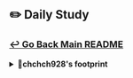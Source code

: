 ## ✏️ Daily Study
### [↩ Go Back Main README](https://github.com/3rd-PJ-Spring/Checkpoint?tab=readme-ov-file#%EF%B8%8F-daily-study)
<details>
  <summary><b>🐹chchch928's footprint</b></summary>
	<details>
		<summary><b>ㅤ25/01/23/목:</b></summary>	
		ㅤㅤㅤ내용
	</details>
	<details>
		<summary><b>ㅤ25/01/22/수:</b></summary>	
		ㅤㅤㅤ내용
	</details>
	<details>
		<summary><b>ㅤ25/01/21/화:</b></summary>	
		ㅤㅤㅤ내용
	</details>
	<details>
		<summary><b>ㅤ25/01/20/월:</b></summary>	
		ㅤㅤㅤ내용
	</details>
	<details>
		<summary><b>ㅤ25/01/17/금: 게시판 기능 구현하기1 </b></summary>	
		ㅤㅤㅤ
<h3> 게시판 요구사항 분석 및 기본적인 틀 구성 </h3>

(1) 게시판 요구사항 분석 (로그인 기능, 게시글 작성, 게시글 목록보기, 게시글 수정, 게시글 삭제)

```txt
<게시판 프로젝트 요구사항 분석>

1. 목표 정의
- 사용자가 게시판을 작성하고 수정, 삭제 할 수 있는 어플리케이션 개발 역량을 키우고자 한다.

2. 사용자 유형 정의
- 주 사용자: 일반 사용자 (게시글 작성, 읽기)
- 관리자: 게시글 관리 (부적절한 게시글 삭제)

3. 사용자 스토리 작성
(1) 일반 사용자
- 나는 회원가입을 하고 로그인을 한 후에 게시글을 작성한다.
- 나는 게시판에 있는 게시글의 목록을 보고싶다.

(2) 관리자 
- 나는 부적절한 게시글을 삭제하고 싶다.

4. 기능 요구사항 정의

(1) 일반 사용자
- 회원가입 및 로그인
- 게시글 작성, 읽기, 수정, 삭제

(2) 관리자
- 게시글 관리 (삭제처리)

5. 비기능 요구사항 정의
- 보안: 비밀번호 암호화 및 인증 토큰을 사용
- 사용성: 직관적인 UI 사용

6. 우선순위 지정
- 최우선: 회원가입 및 로그인, 게시글 작성 및 읽기
- 중요: 게시글 수정 및 삭제
- 추가: 댓글 기능, 관리자 기능, 디자인 개선
```

(2) 게시판을 구성하는 필수적인 구조를 만들고, 그 구조에 맞는 jsp파일과 css파일 생성
(3) 게시판 이름(PINGPOST), 로고 만들기

</details>
	<details>
		<summary><b>ㅤ25/01/16/목: 인스타그램 피드 메서드 테스트 </b></summary>

<h3> 1. 피드가 제대로 생성되는지 확인해보기 위해 테스트 </h3>

(1) 테스트를 실행해보기 위해서 설정한다.
- PostRepository 에서 test를 만든다.
- 스프링이 관리하고 있는 빈들을 모두 불러오기 위해서 @SpringBootTest를 붙이면, PostRepository를 @Autowired로 주입받을 수 있다.

(2) 피드를 제대로 생성되는지 확인하기 위해
- 테스트를 위해 @Test를 붙이고,  @Displayname("테스트이름")로 테스트를 설명하는 이름을 붙인다.
- test를 반복해서 실행하면 실제로 데이터베이스에 계속 쌓이기때문에 이를 방지하기 위해서 테스트 종료 후 데이터를 초기상태로 원상복구해주는 @Transactional을 붙여준다.
- GWT 패턴인 given(테스트를 위해 주어지는 데이터), when(실제 실행될 테스트 핵심코드), then(테스트 검증)으로 구성한다.
- given에서는 테스트를 위해 내용, 작성자 데이터를 임의로 작성한다.
-  when에서는 postRepository에  아까 가져온 데이터인 givenPost를 넣어주면서 피드 게시물을 저장할 saveFeed 명령을 내린다.
- then에서는 생성된 피드 게시물의 id를 가져오고 id가 잘찍히는지 확인을 위해 콘솔을 출력해보고, postId가 null이 아니라고 단언을 하면 postId가 생기면 테스트가 통과하고  postId가 생기지 않는다면 테스트가 통과하지 않는 것으로 직관적으로 알 수 있다.

```java
package com.example.instagramclone.repository;
import com.example.instagramclone.domain.post.entity.Post;
import org.junit.jupiter.api.DisplayName;
import org.junit.jupiter.api.Test;
import org.springframework.beans.factory.annotation.Autowired;
import org.springframework.boot.test.context.SpringBootTest;
import static org.junit.jupiter.api.Assertions.*;

@SpringBootTest // 스프링이 관리하고 있는 빈들을 모두 불러옴
class PostRepositoryTest {
    @Autowired
    PostRepository postRepository;
    // 테스트는 케이스별 메서드를 한개씩 만듬
    @Test
    // 테스트를 설명하는 이름 - 단언 (Assertion)
    @DisplayName("피드의 내용을 2200자 내로 작성하면 피드가 반드시 생성된다.")
    void saveFeedTest() {

        // GWT 패턴
        // given - 테스트를 위해 주어지는 데이터
        Post givenPost = Post.builder()
                .content("테스트 컨텐츠입니다")
                .writer("임시작성자")
                .build();

        // when - 실제 실행될 테스트 핵심 코드
        postRepository.saveFeed(givenPost);

        // then - 테스트 검증 (단언)
        Long postId = givenPost.getId(); // 생성된 피드게시물의 id를 가져옴
        // System.out.println("postId = " + postId);

	// postId가 null이 아닐 것이라고 확신한다.
        assertThat(postId).isNotNull();
    }
}
```

<h3> 2. 피드 생성 단위를 테스트하기 </h3>

(1) 모든 피드를 조회하는 테스트 만들기
- 아까와 같이 GWT패턴으로 모든 피드를 조회하는 findAllTest를 만든다.
- given에서는 for문으로 3개의 피드를 입력해보도록 데이터를 임의로 만들고 저장한다.
- when에서는 실제로 조회를 해보기 위해서 findAll로 feedList를 받아온다.
- then에서는 forEach문으로 콘솔을 출력해서 확인하고, assertThat으로 feedList의 크기가 3개라고 하고, feedList의 첫번째 게시물의 작성자가 임시작성자2가 맞는지 단언한다.

```java
@Test
    @DisplayName("피드를 3개 작성하고 피드 목록조회하면 리스트의 크기는 3이어야 한다.")
    void findAllTest() {
        //given
        for (int i = 0; i < 3; i++) {
            Post givenPost = Post.builder()
                    .content("테스트 컨텐츠입니다" + i)
                    .writer("임시작성자" + i)
                    .build();
            postRepository.saveFeed(givenPost);
        }
        //when
        List<Post> feedList = postRepository.findAll();
        //then
        // feedList.forEach(System.out::println);
        assertThat(feedList.size()).isEqualTo(3);
        assertThat(feedList.get(0).getWriter()).isEqualTo("임시작성자2");
    }
```

(2) 이미지가 피드에 잘 생성되는지 테스트하기
- 아까와 같이 GWT 패턴으로 이미지를 저장하고 조회하는 saveImagesAndFindImages를 만든다.
- given에서는 피드를 한개 생성하고 saveFeed로 피드를 저장한다. 그리고 피드에서 postId를 받아온다.
- 그리고 받아온 postId, imageOrder, imageUrl로 구성된 첨부 이미지를 두개 생성해본다.
- when에서는 saveFeedImage를 활용해서 각각 이미지를 저장하고 findImagesByPostId로 imageList를 조회해본다.
- then에서는 imageList를 forEach문으로 콘솔로 출력해본다.
  -그리고 imageList의 크기가 2이고, imageList의 0번인덱스의 imageOrder가 1이고, imageList의 1번 인덱스의 imageUrl에 아꺼 지정한 second가 포함되어 있는지 단언한다.


```java
 @Test
    @DisplayName("""
            피드를 하나 생성하고 해당 피드에 이미지를
            2개 첨부했을 때 이미지 생성과 함께 해당 이미지 목록이 조회된다.
            """)
    void saveImagesAndFindImages() {
        
	//given
        // 피드를 한 개 생성
        Post feed = Post.builder()
                .writer("하츄핑")
                .content("ㅎㅎㅎㅎ")
                .build();
        postRepository.saveFeed(feed);
        
	// 첨부 이미지를 2개 생성
        Long postId = feed.getId();
        
	PostImage image1 = PostImage.builder()
                .postId(postId) // 원본 피드 번호
                .imageOrder(1)
                .imageUrl("/uploads/first-image.jpg")
                .build();
        
	PostImage image2 = PostImage.builder()
                .postId(postId)
                .imageOrder(2)
                .imageUrl("/uploads/second-image.jpg")
                .build();
        
	//when
        postRepository.saveFeedImage(image1);
        postRepository.saveFeedImage(image2);
        List<PostImage> imageList = postRepository.findImagesByPostId(postId);
        
	//then
        imageList.forEach(System.out::println);
        assertThat(imageList.size()).isEqualTo(2);
        assertThat(imageList.get(0).getImageOrder()).isEqualTo(1);
        assertThat(imageList.get(1).getImageUrl()).contains("second");
    }
```

</details>
	<details>
		<summary><b>ㅤ25/01/15/수: 인스타그램 기본 예외처리 글로벌 핸들러 설정/ 피드 및 피드 이미지 테이블 생성, SQL 매퍼 추가</b></summary>	

<h3>1. 기본 예외처리 글로벌 핸들러 설정 </h3>

(1) API에서 나올 에러들을 상수로 표현할 열거형 ErrorCode 만들기
- Httpstatus와 message가 있는 알 수 없는 서버 오류를 추가한다.
- HttpStatus와 message를 각각 필드로 생성한다.
- status와 message를 뽑아와야 하므로 @Getter와 final인 필드의 생성자를 자동으로 만들어주는 @RequiredArgsConstructor를 설정한다.

```java
// API에서 나오는 여러가지 에러상황들을 상수로 표현
@RequiredArgsConstructor
@Getter

public enum ErrorCode {

    // 알 수 없는 서버오류
    INTERNAL_SERVER_ERROR(HttpStatus.INTERNAL_SERVER_ERROR, "알 수 없는 서버 오류입니다. 점검 후 조치하겠습니다."),
    ;
    
    private final HttpStatus status;
    private final String message;
}
```

(2) 에러가 발생했을때 구체적으로 클라이언트에게 전송해 줄 json인 ErrorResponse 만들기
- 에러가 발생한 시간, 상태코드, 이름, 원인메세지, 발생한 경로를 각각 필드로 생성한다.

```java
@Getter
@Builder
// 에러가 발생했을 때 클라이언트에게 전송할 구체적인 에러내용들을 담은 JSON
public class ErrorResponse {
    private final LocalDateTime timestamp; // 에러가 발생한 시간
    private final int status;  // 에러 상태코드
    private final String error; // 에러 이름
    private final String message; // 에러 원인 메시지
    private final String path;   // 에러가 발생한 경로
}
```

(3) API에서 발생한 모든 에러들을 모아서 일괄 처리할 AOP 클래스인 GlobalExceptionHandler 만들기
- 어플리케이션의 모든 컨트롤러에서 발생하는 예외를 전역적으로 처리하는 @ControllerAdvice와 로그를 찍기위해서 @Slf4j을 설정한다.
- 우리가 처리할 수 없는 에러들을 처리하기 위해 @ExceptionHandler로 모든 에러의 부모를 가져와 handleGlobalException 메서드를 생성하고 그 메서드에 필요한 예외객체와 요청에 대한 정보를 가져온다.
- @Builder로 만든 ErrorResponse을 가져와서 에러가 발생한 시간을 현재로 지정하고, ErrorCode에서 만든 메세지를 가져오고, request 객체에서 경로를 가져오고, ErrorCode에서 에러의 이름을 가져오고, ErrorCode에서 status의 값을 가져온다.
- 에러의 정보가 담긴 ResponseEntity에서 status에는 500 상태코드를, 응답 본문에는 ErrorResponse 객체를 보내준다.

```java
// API에서 발생한 모든 에러들을 모아서 일괄 처리
@ControllerAdvice
@Slf4j

public class GlobalExceptionHandler {
    
// 알 수 없는 기타 등등 에러를 일괄 처리
    @ExceptionHandler(Exception.class)
    public ResponseEntity<?> handleGlobalException(Exception e, HttpServletRequest request) {
        log.error("Unexpected error occurred: {}", e.getMessage(), e);
        
// 에러 응답 객체 생성
        ErrorResponse response = ErrorResponse.builder()
                .timestamp(LocalDateTime.now())
                .message(ErrorCode.INTERNAL_SERVER_ERROR.getMessage())
                .path(request.getRequestURI())
                .error(ErrorCode.INTERNAL_SERVER_ERROR.name())
                .status(ErrorCode.INTERNAL_SERVER_ERROR.getStatus().value())
                .build();
        return ResponseEntity
                .status(ErrorCode.INTERNAL_SERVER_ERROR.getStatus())
                .body(response);
    }
}
```

<h3> 2. 피드 및 피드 이미지 테이블 생성, SQL매퍼 추가 </h3>

(1) ddl.sql에 게시물 테이블, 게시물 이미지 테이블 만들기
- 게시물 테이블에는 피드 게시물의 식별자인 id, 피드 내용인 content, 게시물 작성자의 이름인 writer, 조회수인 view_count, 생성시간인 created_at, 갱신시간인 updated_at으로 구성한다.
- 게시물 이미지 테이블에는 각 이미지를 구분하는 식별자인 id, 어떤 피드에 속해있는지 구분해주는 post_id,
  서버 어느 곳애 저장되었는지 보여주는 image_url, 이미지의 순서를 알려주는 image_order, 생성시간인 created_at으로 구성하고 post_id를 외래키로 설정해서 게시물 테이블의 id를 참조해서 피드가 삭제되면 이미지도 자동으로 삭제할 수 있게 만든다.

```sql
-- 게시물 테이블
CREATE TABLE posts
(
    id         BIGINT AUTO_INCREMENT PRIMARY KEY,
    content    TEXT,
    writer     VARCHAR(100) NOT NULL,
    view_count INT       DEFAULT 0,
    created_at TIMESTAMP DEFAULT CURRENT_TIMESTAMP,
    updated_at TIMESTAMP DEFAULT CURRENT_TIMESTAMP ON UPDATE CURRENT_TIMESTAMP
);

-- 게시물 이미지 테이블
CREATE TABLE post_images
(
    id          BIGINT AUTO_INCREMENT PRIMARY KEY,
    post_id     BIGINT       NOT NULL,
    image_url   VARCHAR(255) NOT NULL,
    image_order INT          NOT NULL,
    created_at  TIMESTAMP DEFAULT CURRENT_TIMESTAMP,
    FOREIGN KEY (post_id) REFERENCES posts (id) ON DELETE CASCADE
);
```

(2) 게시물 테이블과 게시물 이미지 테이블에 맞는 엔터티 클래스인 Post, PostImage를 설계한다.
- DB의 게시물 테이블과 동일하게 Post 클래스를 만든다. (다만, 자바의 관례에 맞게)
- DB의 게시물 이미지 테이블과 동일하게 PostImage 클래스를 만든다.
```java
package com.example.instagramclone.domain.post.entity;

import lombok.*;
import java.time.LocalDateTime;

@Getter @Setter @ToString
@EqualsAndHashCode
@NoArgsConstructor
@AllArgsConstructor
@Builder

public class Post {
    private Long id;
    private String content;
    private String writer;
    private int viewCount;
    private LocalDateTime createdAt;
    private LocalDateTime updatedAt;
}
```

```java
package com.example.instagramclone.domain.post.entity;
import lombok.*;
import java.time.LocalDateTime;
@Getter @Setter @ToString
@EqualsAndHashCode
@NoArgsConstructor
@AllArgsConstructor
@Builder
public class PostImage {
    private Long id;
    private Long postId;
    private String imageUrl;
    private int imageOrder;
    private LocalDateTime createdAt;
}
```

(3) DB와 엔터티 클래스를 연결시켜줄 repository 레이어인 PostRepository를 만든다.
- mybatis에서는 인터페이스 설계대로 만들어주기 때문에 인터페이스로 만들어주고 @Mapper를 붙인다
- 피드 게시물을 저장하는 기능, 피드 이미지를 저장하는 기능, 특정 피드에 첨부된 이미지 목록을 조회하는 기능, 전체 피드 게시물 목록을 조회하는 기능이 실행되도록 구성한다.

```java
package com.example.instagramclone.repository;
import com.example.instagramclone.domain.post.entity.Post;
import com.example.instagramclone.domain.post.entity.PostImage;
import org.apache.ibatis.annotations.Mapper;
import java.util.List;
@Mapper
public interface PostRepository {
    // 피드 게시물 저장
    void saveFeed(Post post);
    // 피드 이미지 저장
    void saveFeedImage(PostImage postImage);
    // 특정 피드에 첨부된 이미지 목록 조회
    List<PostImage> findImagesByPostId(Long postId);
    // 전체 피드 게시물 목록 조회
    List<Post> findAll();
}
```

(4) 위에서 실행되도록 한 기능들을 구현해 줄 PostMapper.xml을 만든다
- 설정할 때 mapper 폴더 아래에 xml을 구성하기로 했으므로 resources의 mapper에 PostMapper.xml을 만든다
- mapper의 namespace에 아까 만든 인터페이스랑 연결하기 위해서 패키지명과 인터페이스명을 넣어준다
- 피드 게시물 저장을 구현하기 위해서 insert문에 id는 saveFeed, keyProperty로 id를 지정해주면 저장되자마자 id가 리턴되는 역할을 해준다. 그리고 content와 writer값을 넣어준다. (나머지는 자동생성되므로 넣을 필요없다.) INSERT INTO의 뒤에는 데이터베이스의 컬럼명으로,  VALUES 뒤에는 #{자바이름}으로 넣어주어야 한다.
- 피드 이미지 저장 구현도 마찬가지로 구성하고, post_id와 image_url, image_order 값을 넣어준다.
- 특정 피드에 첨부된 이미지 목록을 조회하기 위해서는 select문에 return이 있으므로 return은 resultType으로 클래스 이름인 PostImage를 적는다. (yml에서 미리 이름을 설정해두었기때문에 패키지 이름은 적을 필요가 없다.) 그리고 원본 피드의 id를 기준으로 찾아야 하므로 WHERE post_id = #{postId}로, ORDER BY를 이용해서 이미지 순서대로 정렬한다.
- 전체 피드 게시물 목록조회도 마찬가지로 구현하고, 모두 조회하는 것이므로 WHERE절은 없고 최신 피드가 위로 올라가야하므로 ORDER BY를 이용해서 생성시간이 내림차순이 되게 설정한다.


```xml
<?xml version="1.0" encoding="UTF-8"?>
<!DOCTYPE mapper PUBLIC "-//mybatis.org//DTD Mapper 3.0//EN" "http://mybatis.org/dtd/mybatis-3-mapper.dtd">
<mapper namespace="com.example.instagramclone.repository.PostRepository">
    <!-- insert만 특별하게 auto_increment로 지정한 key를 지정해줌   -->
    <insert id="saveFeed" keyProperty="id" useGeneratedKeys="true">
        INSERT INTO posts
            (content, writer)
        VALUES
            (#{content}, #{writer})
    </insert>
    <insert id="saveFeedImage" keyProperty="id" useGeneratedKeys="true">
        INSERT INTO post_images
            (post_id, image_url, image_order)
        VALUES
            (#{postId}, #{imageUrl}, #{imageOrder})
    </insert>
    <select id="findImagesByPostId" resultType="PostImage">
        SELECT
            *
        FROM post_images
        WHERE post_id = #{postId}
        ORDER BY image_order
    </select>
    <select id="findAll" resultType="Post">
        SELECT
            *
        FROM posts
        ORDER BY created_at DESC
    </select>
</mapper>
```
</details>
	<details>
		<summary><b>ㅤ25/01/14/화: 인스타그램 피드 생성 모달 종료시 경고 중첩 모달 만들기 / 백엔드 파일 업로드 설정 추가 및 로컬 리소스 접근 설정 추가</b></summary>	

<h3> 1. 피드 생성 모달 종료시 경고 중첩 모달만들기</h3>

(1) 피드 생성 모달 종료시 경고 중첩모달 띄우기
- create-feed-modal.js에서 DOM에 nested-modal(중첩모달), delete-button(중첩모달 내 삭제버튼), cancel-button(중첩모달 내 취소버튼)을 추가한다.
- setUpModalEvents에 nested-modal을 가져오고 모달닫기(closeModal)에 step2부터 모달을 닫지말고 중첩된 모달을 띄우도록 한다.

```js
const elements = {
  $nestedModal: $modal.querySelector('.nested-modal'),
  $deleteBtn: $modal.querySelector('.delete-button'),
  $cancelBtn: $modal.querySelector('.cancel-button'),
};

function setUpFileUploadEvents() {
// 피드 생성 모달 관련 이벤트 함수
    function setUpModalEvents() {

        const {$closeBtn, $backdrop, $backStepBtn, $nextStepBtn, $nestedModal} = elements;

        // 모달 닫기
        const closeModal = e => {
            e.preventDefault();

            // step2부터는 모달을 닫으면 안됨. 대신 새로운 모달을 띄워야 함
            if (currentStep >= 2) {
                // 중첩 모달 띄우기
                $nestedModal.style.display = 'flex';
                return;
            }
        }
    }
}

```

(2) 중첩모달 클릭이벤트 처리
- 피드 내용입력 이벤트인 setupNestedModalEvents 함수를 만들고, DOM에서 $nestedModal, $deleteBtn, $cancelBtn 를 가져온다.
- 취소버튼을 눌렀을 때 중첩모달이 사라지게 하고, 삭제버튼을 눌렀을 때 다시 초기상태로 돌아가게 한다.
- 이벤트 바인딩 관련함수에 setupNestedModalEvents 추가

``` js
// 피드 모달 닫을 때 삭제 취소 관련
function setupNestedModalEvents() {
  const { $nestedModal, $deleteBtn, $cancelBtn } = elements;
  // 취소처리 - 중첩모달만 닫기
  $cancelBtn.addEventListener('click', () => { 
    $nestedModal.style.display = 'none';
  });
  // 삭제처리 - 모든 모달을 닫고 초기상태로 귀환
  $deleteBtn.addEventListener('click', () => { 
    // 새로고침시 모든것이 초기로 돌아감
    window.location.reload();
  });
}

// 이벤트 바인딩 관련 함수
function bindEvents() {
  setupNestedModalEvents(); // 중첩 모달 관련 이벤트
}
```

<h3> 2. 백엔드 파일 업로드 설정 추가 및 로컬 리소스 접근 설정 추가</h3>

(1) application.yml 설정
- server port번호는 8900
- spring.datasource는 데이터베이스 연결을 설정
- mvc.view는 jsp파일을 열어주는 세팅
- servlet은 파일 업로드 관련 설정
- mybatis는 말그대로 mybatis를 설정
- logging.level은 로그를 찍을때 루트패키지의 어디까지 볼지를 설정
- file.upload.location은 피드에 올릴 이미지들을 저장할 장소를 지정

(2) 파일 업로드를 위한 폴더를 생성할 FileUploadConfig 생성
- 스프링 loC컨테이너를 구성하기 위한 설정 파일임을 알리기 위해서 @Configuration을 설정하고 값을 가져올 @Getter, 값을 설정해 줄 @Setter도 설정한다.
- 업로드할 루트 디렉토리 location을 만들고, 아까 application.yml에서 설정한 루트를 가져오기 위해 @Value("${file.upload.location}")을 설정한다.
- @PostConstruct로 설정클래스가 생성되고 자동으로 호출할 init 메서드를 설정한다.
- init 메서드에 아까 지정한 location 경로에 해당하는 폴더를 나타내는 객체로 생성하고 폴더가 존재하지 않는다면 새 폴더를 생성한다.

```java
package com.example.instagramclone.config;
import jakarta.annotation.PostConstruct;
import lombok.Getter;
import lombok.Setter;
import org.springframework.beans.factory.annotation.Value;
import org.springframework.context.annotation.Configuration;
import java.io.File;

// 파일 업로드 루트 디렉토리 가져오기 및 생성
@Configuration
@Getter @Setter

public class FileUploadConfig {
    @Value("${file.upload.location}")
    private String location; // 업로드할 루트 디렉토리

    @PostConstruct // 이 설정클래스가 생성된 이후 자동으로 호출
    public void init() {
        File directory = new File(location);
        if (!directory.exists()) {
            directory.mkdirs();
        }
    }
}
```

(3) 로컬에 있는 파일을 서버에서도 열 수 있도록 하는 WebResourceConfig 생성
- 파일의 위치가 필요하기 때문에 아까와 동일하게 설정파일로 만들어주는 @Configuration을 넣고 @RequiredArgConstruct로 fileUploadConfig를 가져온다. (FileUploadConfig에 붙인 @Configuration에 @Component가 숨겨져 있으므로)
- 로컬 URL을 서버 URL로 변환시키기 위해서  WebResourceConfig 클래스에 WebMvcConfigurer를 implements하고 addResourceHandler에 설정한 대로 로컬경로에서 해당하는 파일을 찾아서 서버에게 반환 시켜준다.

```java
package com.example.instagramclone.config;
import lombok.RequiredArgsConstructor;
import org.springframework.context.annotation.Configuration;
import org.springframework.web.servlet.config.annotation.ResourceHandlerRegistry;
import org.springframework.web.servlet.config.annotation.WebMvcConfigurer;

// 로컬에 저장된 파일을 서버에서 열 수 있도록 설정
@Configuration
@RequiredArgsConstructor

public class WebResourceConfig implements WebMvcConfigurer {
    private final FileUploadConfig fileUploadConfig;

    @Override
    public void addResourceHandlers(ResourceHandlerRegistry registry) {
        registry.addResourceHandler("/uploads/**") // 서버 URL
                .addResourceLocations("file:" + fileUploadConfig.getLocation()); // 로컬 URL
    }
}
```

</details>
	<details>
		<summary><b>ㅤ25/01/13/월: 인스타그램 캐러셀 이동시 UI 업데이트 / 이미지 파일 업로드 드래그앤 드롭 이벤트 / 피드내용 글자 수를 갱신처리</b></summary>	

<h3> 1. 캐러셀 이동시 UI 업데이트 </h3>

(1) 슬라이드의 index에 따라 이전, 다음 슬라이드 버튼 활성화 여부를 설정한다.
- 만일 초기화면일 경우, 이전 버튼이 버튼이 보이지 않도록 설정한다.
- 만일 슬라이드의 마지막 화면일 경우, 다음 버튼이 보이지 않도록 설정한다.

(2) 슬라이드의 index에 따라 인디케이터도 움직이도록 설정한다.
- 인디케이터에 active 클래스만 붙여주면 인디케이터가 활성화되도록 설정되어 있다
- 인디케이터들을 다 잡아오기 위해서 indicatorContainer의 자식들을 $indicators 라고 지정한다.
- ForEach문으로 각각의 인디케이터($ind)와 인덱스 (i)를 가져온다.
- 각각의 인디케이터에 toggle 이벤트를 통해 가져온 i가 현재 슬라이드 위치와 같으면 active클래스가 활성화되도록 설정한다.

```js
 class CarouselManager {
    goToSlide(index) {

        // 이전, 다음 슬라이드 버튼 활성화 여부
        this.prevBtn.style.display = index === 0 ? 'none' : 'flex';
        this.nextBtn.style.display = index === this.slides.length - 1 ? 'none' : 'flex';

        // 인디케이터 변화 업데이트
        const $indicators = [...this.indicatorContainer.children];
        $indicators.forEach(($ind, i) => {
            $ind.classList.toggle('active', i === index);
        });
    }
};

```

<h3> 2. 이미지 파일 업로드 드래그앤 드롭 이벤트 </h3>

(1) 파일 드래그 이벤트를 설정한다.
- create-feed-modal.js에서 DOM 객체 영역에 $uploadArea를 불러오고,
  setUpFileUploadEvent에서 elements에 드래그할 영역인 $uploadArea를 가져온다.
- css로 dragover라는 클래스를 만들어 파일을 넣을려고 할때, 업로드 영역에 변화가 생기도록 만든다.
- $uploadArea에 드래그 했을때 dragover라는 클래스를 주고, $uploadArea에서 드래그 한 것이 벗어났을때 dragover라는 클래스를 제거함으로써 파일이 들어오고 나가는 것을 ui적으로 표현해준다.

```js
// 파일 드래그& 드롭 이벤트
    // 드래그 영역에 진입했을 때
    $uploadArea.addEventListener('dragover', (e) => {
        e.preventDefault();
        $uploadArea.classList.add('dragover');
    });

    // 드래그 영역에서 나갔을 때
    $uploadArea.addEventListener('dragleave', (e) => {
        e.preventDefault();
        $uploadArea.classList.remove('dragover');
    });
```

(2) 파일 드롭 이벤트를 설정한다.
- 파일을 업로드 영역에 떨어뜨렸을 때, 발생하는 이벤트를 만들고 떨어뜨린 파일 정보를 불러오도록 만든다.
- 마지막으로 조건문을 만들어 파일을 검증한다.

```js
 // 드래그 영역에 드롭했을 때
    $uploadArea.addEventListener('drop', (e) => {
        e.preventDefault(); // 드롭했을 때 이미지 새탭이 열리거나 파일이 다운로드되는 것을 방지

        // 파일 정보 얻어오기
        const files = [...e.dataTransfer.files];
        // 파일 검증
        if (files.length > 0) handleFiles(files);
    });
```

<h3> 3. 피드 내용 글자 수 갱신처리  </h3>

(1) 이벤트 바인딩을 할 준비를 한다.
- DOM들을 저장할 객체에 contextTextarea, charCounter를 가져온다.
- 이벤트 바인딩 관련함수에 텍스트 입력 관련 이벤트인 setupTextareaEvents(); 를 넣는다.

(2) 피드 내용 입력 이벤트인 setupTextareaEvents를 만든다.
- 아까 DOM으로 가져온 contextTextarea, charCounter를 elements로 가져온다.
- 한글자 한글자 입력할때마다 event가 터지도록 input이벤트를 걸어 글자수를 가져온다.
- 가져온 글자수를 바로바로 보이도록 charCounter에 갱신시킨다.
- 2200글자가 넘으면 더이상 입력을 못하도록 exceed라는 charCounter에 클래스를 걸어 빨간색으로 표시하고 더이상 글자가 출력되지 않도록 contentTextarea의 value를 slice한다.

```js
function setupTextareaEvents() {
    const { $contentTextarea, $charCounter } = elements;
    $contentTextarea.addEventListener('input', () => {
        const length = $contentTextarea.value.length;
        $charCounter.textContent = `${length.toString()} / 2,200`;
        if (length > 2200) {
            $charCounter.classList.add('exceed');
            $contentTextarea.value = $contentTextarea.value.slice(0, 2200);
        } else {
            $charCounter.classList.remove('exceed');
        }
    });
}
```
</details>
	<details>
		<summary><b>ㅤ25/01/10/금: 인스타그램 포스트 이미지 개수만큼 캐러셀 인디케이터 생성 / 캐러셀 이동 이벤트 구현</b></summary>

<h3>1. 이미지 개수만큼 캐러셀 인디케이터 생성하기</h3>

(1) Carousel Manager.js에서 인디케이터를 생성하는 함수 makeIndicator를 만들고 index를 받아온다.
- feed.jsp에서 구현한대로 $indicator 변수는 span요소를 생성하고, indicator 클래스를 준다.
- 첫번째 사진에 indicator이 진하게 표시 되는 것을 구현하기 위해서 feed.jsp에서 만들어 놓은 active 클래스를 활용한다.
- container carousel-indicator를 추출해서 indicatorContainer로 가져와서, indicatorContainer에 $indicator를 추가한다.

```js
   // 인디케이터 영역
    this.indicatorContainer = this.container.querySelector('.carousel-indicators');

  // 인디케이터 생성하는 함수
  makeIndicator(index){
    const $indicator = document.createElement('span');
    $indicator.classList.add('indicator');
    if (index === 0) $indicator.classList.add('active');
    this.indicatorContainer.append($indicator);
  }

```
(2) setUpPreview 슬라이드 이미지 렌더링 하는 곳에 indicator를 생성한다.
- 기존 forEach에 index가 무엇인지 알려주기 위해 index를 추가하고, 실제 인스타와 동일하게 사진 하나만 올릴때는 indicator가 나오지 않게하기 위해서는 if문으로 slide의 길이가 1개 초과할때만 indicator가 생성되도록 한다.

```js
   // 슬라이드 이미지 생성
    this.slides.forEach((file, index) => { 
      // 인디케이터 생성
      if (this.slides.length > 1) this.makeIndicator(index);
    });
```

<h3>2. 캐러셀 이동 이벤트</h3>

(1) 슬라이드를 X축을 이용한 goToslide 함수를 만든다.

- 트랙을 이동하도록 track의 style에서 transform을 이용해서 translateX로 해당 인덱스의 x축을 이동한다.
- index가 범위 밖의 이동을 금지하도록 return하고 현재 슬라이드의 인덱스를 추적하고 관리하기 위해 현재의 인덱스를 갱신하도록 한다.

```js
// 슬라이드 X축 이동함수
    goToSlide(index) {
        if (index < 0 || index > this.slides.length - 1) return;

        // 현재 인덱스 갱신
        this.currentIndex = index;
        // 트랙 이동
        this.track.style.transform = `translateX(-${index * 100}%)`;
    }

```

(2) 슬라이드에서 이전,다음버튼을 누르면 이전, 다음 사진으로 넘어가도록 이벤트를 건다.
- create-post-modal.jsp와 feed.jsp에서 만들어 놓은 carousel-prev, carousel-next를 CarouselManager.js에 이전, 다음 슬라이드 버튼 변수로 가져온다.
- 이전 버튼을 클릭했을때 이전 사진으로 넘어가도록 이후버튼을 클릭했을 때는 이후 사진으로 넘어가도록 goToSlide 함수를 활용한다.

```js
 constructor(container){

        // 인디케이터 영역
        this.indicatorContainer = this.container.querySelector(
            '.carousel-indicators'
        );

        // 이전, 다음 슬라이드 버튼
        this.prevBtn = this.container.querySelector('.carousel-prev');
        this.nextBtn = this.container.querySelector('.carousel-next');

	// 이벤트 바인딩
    this.prevBtn.addEventListener('click', (e) => {
      this.goToSlide(this.currentIndex - 1);
    });
    this.nextBtn.addEventListener('click', (e) => {
      this.goToSlide(this.currentIndex + 1);
    });
}
```

</details>
<details>
		<summary><b>ㅤ25/01/09/목: 인스타그램 스텝 이동 버튼 바인딩 / 이미지 캐러셀 클래스 설계</b></summary>	

<h3>1.스텝 이동 버튼 이벤트 바인딩 </h3>

(1) currentStep 변수 설정하기
- create-feed-modal.js에서 setUpModalEvents 함수의 elements에 백스텝버튼과 넥스트 스텝버튼 가져오기
- step 모듈 내에서 전역관리 할 수 있도록 currentStep 지정
- goTostep 함수에서 currentStep이 step으로 작동하도록 하고, 스탭 1,2,3밖에 존재하지 않으므로 1,2,3 이외의 숫자가 step이 되지 않도록 if문을 통해  조건에 해당하지 않는 것들은 return

(2) 모달, 이전 다음 스텝에 해당하는 이벤트 발생시키기
- 백스텝 버튼을 클릭했을때 현재 스텝에서 -1, 넥스트버튼을 클릭했을때 현재스텝이 만일 현재의 스텝이 3보다 작을 경우에는 다음 스텝으로 넘어가도록 하고, 3보다 커질 경우에는 서버로 게시물을 공유하도록 한다.

```js
let currentStep = 1;

function goToStep(step) {

    if (step < 1 || step > 3) return;

    currentStep = step;
}

function setUpModalEvents() {
const { $closeBtn, $backdrop, $backStepBtn, $nextStepBtn} = elements;

// 모달 이전, 다음 스텝 클릭이벤트
    $backStepBtn.addEventListener('click', () => goToStep(currentStep - 1));
    $nextStepBtn.addEventListener('click', () => {
        if (currentStep < 3) {
            goToStep(currentStep + 1);
        } else {
            alert('서버로 게시물을 공유합니다.');
            // 차후에 서버 AJAX 통신 구현...        
        }
    })
};

```

<h3>2. 이미지 캐러셀 클래스 설계</h3>

(1) 객체지향 프로그램으로 만들기 위해 Carousel Manager.js 따로 만들기
- 생성자인 constructor를 만들고 container를 외부에서 가져오도록 한다. (캐러셀은 공통적으로 존재하기 때문에 가져올 수 없고 캐러셀의 상위에 있는 부모로 구분하기 위해)
- 생성자에서 container를 받아와서 실제 이미지가 배치될 공간인 track을 carousel-track의 클래스로 가져오고,  실제 이미지 파일을 배열할 slides를 생성자에 추가한다.
- 초기의 이미지 파일 배열을 받아오는 init 메서드를 생성한다. (files를 받아서 slides를 files로 초기화 )
- 슬라이드를 이미지 렌더링할 setUpPreview메서드를 만든다
- setUpPreview에서 slides 배열을 forEach문으로 순회하면서 이미지 element를 생성하고 전달받은 file객체를 브라우저에서 표시할 수 있는 URL로 변환한다.
- 미리 준비한 css를 활용해 이미지를 div태그에 감싸는 컨테이너를 생성하고 그 감싼 이미지들을 track에 추가시킨다.
- init메서드에 setUpPreview 함수를 적용한다.
- 이미지가 누적되는 것을 방지하기 위해 setUpPreview의 가장 처음에 이미지 트랙을 초기화한다.
- CarouselManager를 내보내야 하므로 export한다.

```js
class CarouselManager {
  // 생성자
  constructor(container) {
    // 캐러셀을 감싸는 전체 부모태그
    this.container = container;
    // 이미지 트랙(실제 이미지가 배치될 공간)
    this.track = this.container.querySelector('.carousel-track');
    
    // 실제 이미지 파일 배열
    this.slides = [];
  }
  // 초기 이미지파일 배열 받기
  init(files) {
    this.slides = files;
    // 슬라이드 띄우기
    this.setUpPreview();
  }
  // 슬라이드 이미지 렌더링
  setUpPreview() {
    // 이미지 트랙 리셋
    this.track.innerHTML = '';
    this.slides.forEach(file => { 
      // 이미지 생성
      const $img = document.createElement('img');
      // raw file을 image url로 변환
      $img.src = URL.createObjectURL(file);
      // 이미지를 감쌀 박스 생성
      const $slideDiv = document.createElement('div');
      $slideDiv.classList.add('carousel-slide');
      $slideDiv.append($img);
      this.track.append($slideDiv);
    });
  }
}
export default CarouselManager;
``` 

(2) setUpFileUploadEvents에 이미지 슬라이드를 생성
- setUpFileUploadEvents에 CarouselManager를 불러와야 하므로 import한다 (이때 자동완성시에 js가 붙지않으므로 주의!)
- new CarouselManger가 반복되면 계속 슬라이드가 누적 되는 것을 방지하기 위해 step2Carousel,step3Carousel을 둘다 전역변수로 빼준다.
- 만일 이미 step2캐러설과 step3Carousel이 생성되어 있다면, init만 호출해서 슬라이드 목록만 업데이트 되도록 한다.
- 그리고 만일 최초 생성이라면 새로 만든다.
- preview-container가 클래스인 컨테이너를 제어해야 하므로 carouselManger의 함수에서 사용되도록step2Carousel로 가져온다.
- step2Carousel에 init된 파일을 보낸다.
- step3Carousel도 step2Carousel과 마찬가지로 캐러셀을 설정하고 step3는 preview-container가 아닌 write-container로만 변경해주면 된다.

```js

import CarouselManager from "../ui/CarouselManager.js";

// 캐러셀 전역관리
let step2Carousel = null;
let step3Carousel = null;

function setUpFileUploadEvents() {

        // 이미 생성되어 있다면, 그냥 init()만 다시 호출해서 '슬라이드 목록'만 업데이트
        if (step2Carousel && step3Carousel) {
            step2Carousel.init(validFiles);
            step3Carousel.init(validFiles);
        }
        // 최초 생성이라면 새로 만든다.
        else {
            step2Carousel = new CarouselManager(
                $modal.querySelector('.preview-container')
            );
            step3Carousel = new CarouselManager(
                $modal.querySelector('.write-container')
            );

            step2Carousel.init(validFiles);
            step3Carousel.init(validFiles);
        }

        // 모달 step 2로 이동
        goToStep(2);
    };
```

</details>
	<details>
		<summary><b>ㅤ25/01/08/수: 인스타그램 이미지 파일 검증 및 모달 스텝이동 / 이동버튼 이벤트 바인딩하기</b></summary>	

<h3>1. 이미지 파일 검증: 10메가 용량을 넘는 파일과 이미지가 아닌 파일은 필터링으로 제외한다.</h3>

(1) 일단 필터링을 사용하기 위해서는 파일정보를 배열로 만들고 함수를 handleFiles라는 함수를 적용시켜 files를 검증할 준비를 한다.
- 현재 console에서 Prototype상 유사배열이기때문에 배열로 변경한다.  -> [...e.target.files]
- 만일 파일 업로드했다면 handleFiles라는 함수로 그 파일을 검증하게 한다.

setUpFileUploadEvents의 함수에서

```js
// 파일 선택이 끝났을 때 파일정보를 읽는 이벤트
  $fileInput.addEventListener('change', e => {
    const files =[...e.target.files];
if(files.length >0) handleFiles(files)
  });
```

(2) 파일을 검사하고 다음단계로 이동하는 handleFiles라는 함수를 만들어 files를 검사한다.
- 파일의 수가 10개 넘는다면 알림창을 통해 '최대 10개의 파일만 선택가능하다'고 알려주고 리턴으로 내보낸다

```js
 // 파일을 검사하고 다음 단계로 이동하는 함수
  const handleFiles = files => {
      // 파일의 개수가 10개가 넘는지 검사
      if (files.length > 10) {
          alert('최대 10개의 파일만 선택 가능합니다.');
          return;
      }
  }
```

(3) 파일이 이미지인지 확인하는 함수를 validFiles라는 함수를 만들어 filter를 적용한다.
- 1차검증으로 filter로 파일의 타입이 만일 image로 시작하지 않으면 알림창을 통해 파일이름과 함께 '이미지가 아닙니다'로 알려주고 false값으로 내보내고 맞다면 true값으로 내보낸다.
- 그리고 2차검증으로 filter로 파일의 사이즈가 10메가바이트를 초과한다면 알림창을 통해 파일이름과 함께 '10MB를 초과합니다'로 알려주고 false값으로 내보내고 맞다면 true로 내보낸다.

```js
 // 파일이 이미지인지 확인
    const validFiles = files.filter(file => {
      if (!file.type.startsWith('image')) {
        alert(`${file.name}은(는) 이미지가 아닙니다.`);
        return false;
      }
      return true;
    }).filter(file => { 
      if (file.size > 10 * 1024 * 1024) {
        alert(`${file.name}은(는) 10MB를 초과합니다.`);
        return false;
      }
      return true;
    });
```

<h3>2. 모달 스텝이동하기</h3>

(1) 모달 바디 스텝을 이동하는 함수 goToStep을 만든다.
- 각 스탭인 업로드 (step1),미리보기 및 편집(step2),내용작성(step3)의 컨테이너들의 클래스로 step을 달아주었기 때문에 모달에서 step 클래스를 갖고있는 요소들을 모두 가져온다.
-  active 클래스를 display:flex로 만들었기 때문에 각 스탭 컨테이너에 active클래스를 부여하면 출력되고 active를 제거하면 출력되지 않는 시스템이다.
   -해당 스탭에 맞는 active를 가져오기 위해서는 가져온 요소들을 모두 배열로 변환한다
- forEach문으로 step클래스가 있는 컨테이너에 $stepContainer를 부여하고 toggle을 이용해서 해당 step과 index+1이 같아질때만 $stepContainer에 active 클래스를 붙이도록한다.


```js
function goToStep(step) {
  // 기존 스텝 컨테이너의 active를 제거하고 해당 step컨테이너에 active부여
  [...$modal.querySelectorAll('.step')].forEach(($stepContainer, index) => { 
    $stepContainer.classList.toggle('active', step === index + 1);
  });
}

```

(2). handleFiles 함수의 마지막에 goToStep(2)로 스탭을 지정하고 , 각 스텝에 맞는 버튼을 가져오기

- 모달관련 DOM들을 저장할 객체인 elements에 $backStepBtn, $nextStepBtn, $modalTitle을 가져오고 goToStep함수에도  추가한다.
- 다음번 change 이벤트 발동을 위해 fileInput의 값을 초기화한다. (change 이벤트는 변화가 있을때만 발동하는데 같은 파일을 두번올리면 변화가 없다고 판단)
- 각 스탭에 맞는 버튼을 설정한다.
- 스탭1에서는 두버튼 다 보이지 않게하고 modal제목을 편집으로 설정, 스탭2에서는 두버튼 다 보이고 modal제목을 편집으로 설정, 스탭3에서는 next버튼의 내용을 공유하기, modal제목을 새 게시물 만들기로 설정한다.
- 여기서 주의해야 할점은 스탭3에서 next버튼의 내용을 변경했기때문에 스탭3에서 스탭2로 되돌아갈때를 염려해서 스탭2의 next버튼 내용을 기존내용으로 다시 설정해줘야 한다는 것이다.


```js
const elements = {
    $closeBtn: $modal.querySelector('.modal-close-button'),
    $backdrop: $modal.querySelector('.modal-backdrop'),
    $uploadBtn: $modal.querySelector('.upload-button'),
    $fileInput: $modal.querySelector('#fileInput'),
    $backStepBtn: $modal.querySelector('.back-button'),
    $nextStepBtn: $modal.querySelector('.next-button'),
    $modalTitle: $modal.querySelector('.modal-title'),
};

function goToStep(step) {
  const { $backStepBtn, $nextStepBtn, $modalTitle, $fileInput } = elements;

  // 각 스텝별 버튼 활성화/비활성화 처리
    if (step === 1) {
        $fileInput.value = ''; // 다음번 change이벤트 발동을 위한 리셋
        $nextStepBtn.style.display = 'none';
        $backStepBtn.style.visibility = 'hidden';
        $modalTitle.textContent = '새 게시물 만들기';
    } else if (step === 2) {
        $nextStepBtn.style.display = 'block';
        $backStepBtn.style.visibility = 'visible';
        $modalTitle.textContent = '편집';
        $nextStepBtn.textContent = '다음';
    } else if (step === 3) {
        $nextStepBtn.textContent = '공유하기';
        $modalTitle.textContent = '새 게시물 만들기';
    }
}

```
ㅤㅤㅤ


</details>
<details>
		<summary><b>ㅤ25/01/07/화: 인스타그램 업로드한 이미지 파일읽기 </b></summary>

<h3>1. 파일을 여러개 선택하게 하고 이미지 파일만 올릴 수 있도록 제약한다. 그리고 기존의 input버튼 모양이 아닌 다른 모양으로 설정할 수 있도록 한다.</h3>

- create-post-modal.jsp로 들어가서 모달바디의 업로드 부분에 input의 type이 file이고
  id가 fileInput 뒤에 multiple을 걸어서 다중선택이 가능한 것을 확인한다.
- input의 accept부분에 올릴 수 있는 파일을 제약하도록 지정할 수 있다 (예를 들어 image/*할 경우에는 image파일만 올릴 수 있다)
- input의 스타일로 하면 보기좋지 않으므로 style = display : none으로 변경하고 새 버튼을 만든다.

```js
 <input 
            type="file" 
            id="fileInput" 
            multiple
            accept="image/*"
            style="display: none;"
          >
 <button class="upload-button">컴퓨터에서 선택</button>

```

<h3>2. 파일 업로드 버튼을 누르면 파일 선택창이 열리도록 하게한다.</h3>

- 새 버튼으로 적용 시키기 위해서 elements에 $uploadBtn과 $fileInput을 추가한다.
- 파일을 업로드 시키는 기능을 만들기위해서 create-feed-modal.js에서 파일 업로드 관련 이벤트 함수를 만든다.
- elements로 $uploadBtn과 $fileInput을 가져오고, 업로드 버튼을 누르면 파일 선택창이 대신 눌리도록 조작한다.
- 파일 선택이 끝났을 때 파일정보를 읽는 이벤트를 만든다.
- bindEvents 함수에 파일 업로드한 함수가 실행되도록 setUpFileUploadEvents를 추가한다.
- 파일 선택이 완료되었을 때 서버로 보내기 위해서는 change 이벤트를 걸어 추가한 파일 정보를 읽어온다.


```js
let elements = {
  $closeBtn: $modal.querySelector('.modal-close-button'),
  $backdrop: $modal.querySelector('.modal-backdrop'),
  $uploadBtn: $modal.querySelector('.upload-button'),
  $fileInput: $modal.querySelector('#fileInput'),
};

// 파일 업로드 관련 이벤트 함수
function setUpFileUploadEvents() {
  const { $uploadBtn, $fileInput } = elements;
  // 업로드 버튼을 누르면 파일선택창이 대신 눌리도록 조작
  $uploadBtn.addEventListener('click', e => $fileInput.click());
  // 파일 선택이 끝났을 때 파일정보를 읽는 이벤트
  $fileInput.addEventListener('change', e => {
    console.log(e.target.files);
    
  });
}

function bindEvents() {
  setUpModalEvents();
  setUpFileUploadEvents();
}
```
</details>

<details>
  <summary><b>ㅤ25/01/06/월: 인스타그램 초기세팅 / 피드 모달 열고 닫기 공부 </b></summary>

<h3>1. 초기 세팅 : 데이터베이스 생성</h3>

- yml로 가서 spring:datasource:url을 데이터베이스를 생성한 이름과 동일하게

<h3>2. 프로젝트 초기 실행방법</h3>

- routecontroller로 index jsp를 읽도록 만든다.

```java
@Controller
public class RouteController {

    @GetMapping("/")
    public String index() {
        return "index";
       
    }


}
```

- index jsp에는 모든 css, index.js, 각 섹션에 해당하는 components jsp들을 읽어온다.

<h3>3. 피드 생성 모달 열기</h3>

- js의 component 아래에 create-feed-modal.js를 만들고 그곳에 initCreateFeedModal 함수 생성하고 외부에 내보내야하므로 export 사용

```js
// 모달 관련 JS 함수 - 외부에 노출
function initCreateFeedModal() {
    console.log('모달관련 함수실행!')
}
export default initCreateFeedModal;
```

- index.js에 모든 태그가 렌더링되면 실행되는 것을 만든다.
- 모든 태그가 렌더링 되면 실행되는 이벤트: DOMContentLoaded

```js
import initStories from './components/stories.js';
import initCreateFeedModal from './components/create-feed-modal.js';
// 모든 태그가 렌더링되면 실행
document.addEventListener('DOMContentLoaded', () => {
  initStories(); // 스토리 관련 js
  initCreateFeedModal(); // 피드 생성 관련 js
}); 
```
- 
- create-feed-modal.js에 피드생성 모달을 전역관리

```js
let $modal = null;
$modal = document.getElementById('createPostModal')
```

- 피드 생성 모달 열기 이벤트 생성
- menu-item이라는 클래스가 다른 곳에도 존재하기 때문에 한곳에만 해당하는 클래스인 fa-square-plus를 가져와 closest로 menu-item에 접근해서 클릭이벤트 생성해서 click시에
  openModal함수가 발생하도록 코딩

```js
 document
        .querySelector('.fa-square-plus')
        .closest('.menu-item')
        .addEventListener('click', openModal);
        
```

- create-feed-modal의 js에 initCreateFeedModal 속에 openModal 함수생성

```js
const openModal = e => { 
    e.preventDefault();
    // 모달 열기
    $modal.style.display = 'flex';
  };
```

- 코드가 길어지기 때문에 함수를 분리한다.
  ->  이벤트 바인딩 관련함수 function bindEvents와 피드생성 모달관련 이벤트 함수 setUpModalEvent 생성한다.
  그리고 bindEvents에 setUpModalEvents 함수를 실행하도록 하고 initCreateFeedModal 함수에 적어놨던 것들을 모두 빼서 setUpModalEvents에 넣는다.
- 그리고 initCreateFeedModal함수에 bindEvents를 넣는다.
- 모달 관련 돔들을 저장할 객체를 만든다.
- 일단 당장의 기능을 만드는데 사용해야할 요소들을 가져온다. (필요할때마다 가져오기)
- 모달을 닫기 위해서는 x버튼을 눌렀을 때와 뒤 검은배경을 눌렀을때 닫혀야 하므로 두개의 요소 가져온다

```js
// 모달 관련 DOM들을 저장할 객체
const elements = {
    $closeBtn: $modal.querySelector('.modal-close-button'),
    $backdrop: $modal.querySelector('.modal-backdrop'),
};
```

- setUpModalEvents 함수에 필요한 요소 두개 가져온다.

```js
const { $closeBtn, $backdrop } = elements;
```

- x 버튼을 눌렀을때와 백드롭 눌렀을때 이벤트 생성

```js
	// X버튼 눌렀을 때
    $closeBtn.addEventListener('click', closeModal);

    // 백드롭 눌렀을 때
    $backdrop.addEventListener('click', closeModal);

```

- 모달 닫기 함수 만들기

```js
  const closeModal = e => {
    e.preventDefault();
    $modal.style.display = 'none';  
};

```

- 모달이 열렸을 때 스크롤하면 백드롭화면 움직이는 것 방지하기위해 openModal 과 closeModal 함수에 기능추가

openModal에

```js
 document.body.style.overflow = 'hidden';  // 배경 바디 스크롤 방지
```

closeModal에

```js
document.body.style.overflow = 'auto'; // 배경 바디 스크롤 방지 해제
```

</details>
</details>